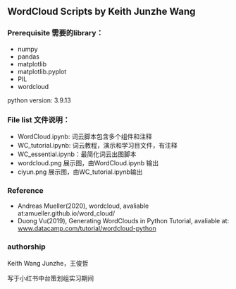 ## WordCloud Scripts by Keith Junzhe Wang

### Prerequisite 需要的library：
- numpy
- pandas
- matplotlib
- matplotlib.pyplot
- PIL
- wordcloud

python version: 3.9.13

### File list 文件说明：
- WordCloud.ipynb: 词云脚本包含多个组件和注释
- WC_tutorial.ipynb: 词云教程，演示和学习目文件，有注释
- WC_essential.ipynb：最简化词云出图脚本
- wordcloud.png 展示图，由WordCloud.ipynb 输出
- ciyun.png 展示图，由WC_tutorial.ipynb输出


### Reference
- Andreas Mueller(2020), wordcloud, avaliable at:amueller.github.io/word_cloud/
- Duong Vu(2019), Generating WordClouds in Python Tutorial, avaliable at: www.datacamp.com/tutorial/wordcloud-python

### authorship
Keith Wang Junzhe，王俊哲

写于小红书中台策划组实习期间
